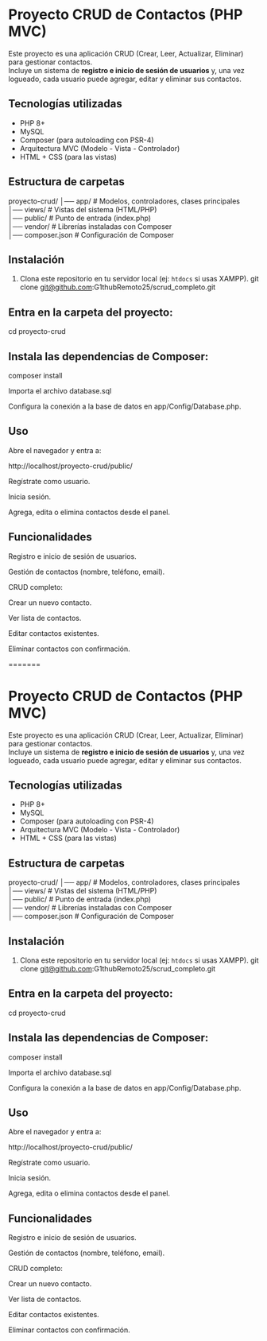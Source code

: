 
# Proyecto CRUD de Contactos (PHP MVC)

Este proyecto es una aplicación CRUD (Crear, Leer, Actualizar, Eliminar) para gestionar contactos.  
Incluye un sistema de **registro e inicio de sesión de usuarios** y, una vez logueado, cada usuario puede agregar, editar y eliminar sus contactos.

## Tecnologías utilizadas
- PHP 8+
- MySQL
- Composer (para autoloading con PSR-4)
- Arquitectura MVC (Modelo - Vista - Controlador)
- HTML + CSS (para las vistas)

##  Estructura de carpetas
proyecto-crud/
│── app/ # Modelos, controladores, clases principales<br>
│── views/ # Vistas del sistema (HTML/PHP)<br>
│── public/ # Punto de entrada (index.php)<br>
│── vendor/ # Librerías instaladas con Composer<br>
│── composer.json # Configuración de Composer<br>

## Instalación
1. Clona este repositorio en tu servidor local (ej: `htdocs` si usas XAMPP).
   git clone git@github.com:G1thubRemoto25/scrud_completo.git

## Entra en la carpeta del proyecto:
 cd proyecto-crud

## Instala las dependencias de Composer:
composer install

Importa el archivo database.sql 

Configura la conexión a la base de datos en app/Config/Database.php.

## Uso

Abre el navegador y entra a:

http://localhost/proyecto-crud/public/


Regístrate como usuario.

Inicia sesión.

Agrega, edita o elimina contactos desde el panel.

## Funcionalidades

Registro e inicio de sesión de usuarios.

Gestión de contactos (nombre, teléfono, email).

CRUD completo:

Crear un nuevo contacto.

Ver lista de contactos.

Editar contactos existentes.

Eliminar contactos con confirmación.

=======
# Proyecto CRUD de Contactos (PHP MVC)

Este proyecto es una aplicación CRUD (Crear, Leer, Actualizar, Eliminar) para gestionar contactos.  
Incluye un sistema de **registro e inicio de sesión de usuarios** y, una vez logueado, cada usuario puede agregar, editar y eliminar sus contactos.

## Tecnologías utilizadas
- PHP 8+
- MySQL
- Composer (para autoloading con PSR-4)
- Arquitectura MVC (Modelo - Vista - Controlador)
- HTML + CSS (para las vistas)

##  Estructura de carpetas
proyecto-crud/
│── app/ # Modelos, controladores, clases principales<br>
│── views/ # Vistas del sistema (HTML/PHP)<br>
│── public/ # Punto de entrada (index.php)<br>
│── vendor/ # Librerías instaladas con Composer<br>
│── composer.json # Configuración de Composer<br>

## Instalación
1. Clona este repositorio en tu servidor local (ej: `htdocs` si usas XAMPP).
   git clone git@github.com:G1thubRemoto25/scrud_completo.git

## Entra en la carpeta del proyecto:
 cd proyecto-crud

## Instala las dependencias de Composer:
composer install

Importa el archivo database.sql 

Configura la conexión a la base de datos en app/Config/Database.php.

## Uso

Abre el navegador y entra a:

http://localhost/proyecto-crud/public/


Regístrate como usuario.

Inicia sesión.

Agrega, edita o elimina contactos desde el panel.

## Funcionalidades

Registro e inicio de sesión de usuarios.

Gestión de contactos (nombre, teléfono, email).

CRUD completo:

Crear un nuevo contacto.

Ver lista de contactos.

Editar contactos existentes.

Eliminar contactos con confirmación.
